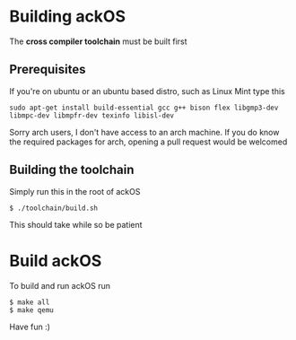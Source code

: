 # Building ackOS

The **cross compiler toolchain** must be built first

## Prerequisites
If you're on ubuntu or an ubuntu based distro, such as Linux Mint type this
```
sudo apt-get install build-essential gcc g++ bison flex libgmp3-dev libmpc-dev libmpfr-dev texinfo libisl-dev
```
Sorry arch users, I don't have access to an arch machine. If you do know the required packages for arch, opening a pull request would be welcomed

## Building the toolchain
Simply run this in the root of ackOS
```
$ ./toolchain/build.sh
```
This should take while so be patient

# Build ackOS
To build and run ackOS run
```
$ make all
$ make qemu
```

Have fun :)